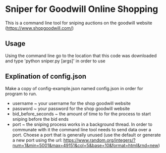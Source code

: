 # Sniper for Goodwill Online Shopping

This is a command line tool for sniping auctions on the goodwill website (https://www.shopgoodwill.com/)

## Usage

Using the command line go to the location that this code was downloaded and type 'python sniper.py [args]' in order to use

## Explination of config.json

Make a copy of config-example.json named config.json in order for program to run.

* username ~ your username for the shop goodwill website
* password ~ your password for the shop goodwill website
* bid_before_seconds ~ the amount of time to for the process to start sniping before the bid ends
* port ~ the sniping process works in a background thread. In order to communate with it the command line tool needs to send data over a port. Choese a port that is generally unused (use the default or generate a new port using the url: https://www.random.org/integers/?num=1&min=5001&max=49151&col=5&base=10&format=html&rnd=new)
